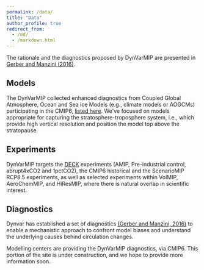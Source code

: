 ```yaml
---
permalink: /data/
title: "Data"
author_profile: true
redirect_from: 
  - /md/
  - /markdown.html
---
```


The rationale and the diagnostics proposed by DynVarMIP are presented in [Gerber and Manzini (2016)](https://gmd.copernicus.org/articles/9/3413/2016/).

## Models

The DynVarMIP collected enhanced diagnostics from Coupled Global Atmosphere, Ocean and Sea ice Models (e.g., climate models or AOGCMs) participating in the CMIP6, [listed here](https://dynvarmip.github.io/participants/).   We've focused on models appropriate for capturing the stratosphere-troposphere system, i.e., which provide high vertical resolution and position the model top above the stratopause.

## Experiments

DynVarMIP targets the [DECK](https://www.wcrp-climate.org/wgcm-cmip/wgcm-cmip6) experiments (AMIP, Pre-industrial control, abrupt4xCO2 and 1pctCO2), the CMIP6 historical and the ScenarioMIP RCP8.5 experiments, as well as selected experiments within VolMIP, AeroChemMIP, and HiResMIP, where there is natural overlap in scientific interest. 

## Diagnostics

Dynvar has established a set of diagnostics  [(Gerber and Manzini, 2016)](https://gmd.copernicus.org/articles/9/3413/2016/) to enable a mechanistic approach to confront model biases and understand the underlying causes behind circulation changes.

Modelling centers are providing the DynVarMIP diagnostics, via CMIP6.  This portion of the site is under construction, and we hope to provide more information soon.

